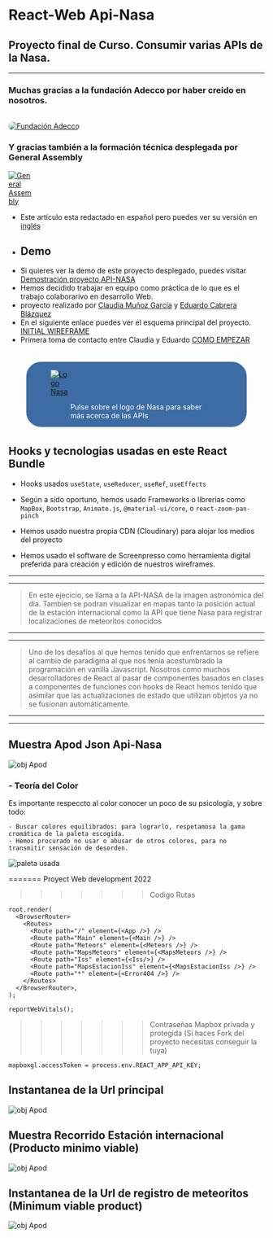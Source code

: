 # React-Web Api-Nasa
## Proyecto final de Curso. Consumir varias APIs de la Nasa.
----------------------------------------------------------------
### Muchas gracias a la fundación Adecco por haber creido en nosotros.
<a target="_blank" rel="noopener noreferrer" href="https://fundacionadecco.org/becas-y-ayudas/senior/"><img src="https://res.cloudinary.com/dquxfl0fe/image/upload/v1657192729/API-GA/adecco_o0ddcs.png" alt="Fundación Adecco" style="max-width: 40%;border-radius:1rem;margin-top:1rem"></a>
### Y gracias también a la formación técnica desplegada por General Assembly

<a target="_blank" rel="noopener noreferrer" href="https://generalassemb.ly/"><img src="https://pataruco.github.io/ga-assets/assets/logos/ga.svg" alt="General Assembly" style="max-width: 10%;"></a>


 - Este artículo esta redactado en español pero puedes ver su versión en [inglés](README.md)
 - ## Demo
- Si quieres ver la demo de este proyecto desplegado, puedes visitar [Demostración proyecto API-NASA](https://react-api-nasa.netlify.app/)
- Hemos decidido trabajar en equipo como práctica de lo que es el trabajo colaborarivo en desarrollo Web.
-   proyecto realizado por [Claudia Muñoz García](mailto:claudia.munozgarcia@gmail.com?subject=[GitHub]%20Source%20Han%20Sans) y [Eduardo Cabrera Blázquez](mailto:ecabrerablazquez@gmail.com?subject=[GitHub]%20Source%20Han%20Sans)
- En el siguiente enlace puedes ver el esquema principal del proyecto. [INITIAL WIREFRAME](https://res.cloudinary.com/dquxfl0fe/image/upload/v1658301121/API-GA/dise%C3%B1o_zvjwlz.png)
- Primera toma de contacto entre Claudia y Eduardo [COMO EMPEZAR](https://res.cloudinary.com/dquxfl0fe/image/upload/v1655767968/API-GA/primeras_ideas_gwigsq.png)

   
<div style="display:flex;border:solid 3px;border-color:white;border-radius:2rem;width:fit-content;margin:2rem;background-color:rgb(60, 108, 163)">
<a target="_blank" rel="noopener noreferrer" href="https://api.nasa.gov/"><img src="https://res.cloudinary.com/dquxfl0fe/image/upload/v1657194000/API-GA/nasa-logo_w5ebmi.png" alt="Logo Nasa" style="max-width: 60%; margin-top:1rem;margin-left:3rem"></a>

<p style="color:white;margin-top:5rem;margin-right:5rem">Pulse sobre el logo de Nasa para saber más acerca de las APIs</p>
</div>

## Hooks y tecnologias usadas en este React Bundle

- Hooks usados   `useState`, `useReducer`, `useRef`, `useEffects` 

- Según a sido oportuno, hemos usado Frameworks o librerias como `MapBox`, `Bootstrap`, `Animate.js`, `@material-ui/core`, o `react-zoom-pan-pinch`
- Hemos usado nuestra propia CDN (Cloudinary) para alojar los medios del proyecto
- Hemos usado el software de Screenpresso como herramienta digital preferida para creación y edición de nuestros wireframes.
--------------------------------------
--------------------------------------
> En este ejecicio, se llama a la API-NASA de la imagen astronómica del día.
> Tambien se podran visualizar en mapas tanto la posición actual 
> de la estación internacional como la API que tiene
> Nasa para registrar localizaciones de meteoritos conocidos
--------------------------------------
--------------------------------------
>Uno de los desafíos al que hemos tenido que enfrentarnos se refiere al cambio de paradigma al que nos tenía acostumbrado
>la programación en vanilla Javascript. Nosotros como muchos desarrolladores de React al pasar de componentes basados ​​en clases 
>a componentes de funciones con hooks de React hemos tenido que asimilar que las actualizaciones de estado que utilizan objetos ya no se fusionan automáticamente. 
--------------------------------------
--------------------------------------
## Muestra Apod Json Api-Nasa
![obj Apod](https://res.cloudinary.com/dquxfl0fe/image/upload/v1658221607/API-GA/2022-07-05_21h17_03_y8ogpw.png)





### - Teoría del Color

   Es importante respeccto al color conocer un poco de su psicología, y sobre todo:
    
    - Buscar colores equilibrados: para lograrlo, respetamosa la gama cromática de la paleta escogida.
    - Hemos procurado no usar o abusar de otros colores, para no transmitir sensación de desorden.

   ![paleta usada](https://res.cloudinary.com/dquxfl0fe/image/upload/v1657994150/API-GA/paleta_sdyfk5.png)


   
=======
Proyect Web development 2022
>>>>>>> Codigo Rutas
```const root = ReactDOM.createRoot(document.getElementById('root'));
root.render(
  <BrowserRouter>
    <Routes>
      <Route path="/" element={<App />} />
      <Route path="Main" element={<Main />} />
      <Route path="Meteors" element={<Meteors />} />
      <Route path="MapsMeteors" element={<MapsMeteors />} />
      <Route path="Iss" element={<Iss/>} />
      <Route path="MapsEstacionIss" element={<MapsEstacionIss />} />
      <Route path="*" element={<Error404 />} />
    </Routes>
  </BrowserRouter>,
);

reportWebVitals();

```

>>>>>>> Contraseñas Mapbox privada y protegida (Si haces Fork del proyecto necesitas conseguir la tuya)
```
mapboxgl.accessToken = process.env.REACT_APP_API_KEY;
```
## Instantanea de la Url principal
![obj Apod](https://res.cloudinary.com/dquxfl0fe/image/upload/v1658303540/API-GA/main_clmcmy.png)


## Muestra Recorrido Estación internacional (Producto minimo viable)
![obj Apod](https://res.cloudinary.com/dquxfl0fe/image/upload/v1658071685/API-GA/iis01_ihytaj.png)

## Instantanea de la Url de registro de meteoritos (Minimum viable product)
![obj Apod](https://res.cloudinary.com/dquxfl0fe/image/upload/v1658304213/API-GA/meteors-page_hgad0n.png)